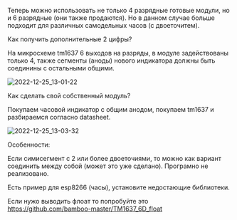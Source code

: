 Теперь можно использовать не только 4 разрядные готовые модули, но и 6 разрядные (они также продаются). Но в данном случае больше подходит для различных самодельных часов (с двоеточитем).

Как получить дополнительные 2 цифры?

На микросхеме tm1637 6 выходов на разряды, в модуле задействованы только 4, также сегменты (аноды) нового индикатора должны быть соединины с остальными общими. 


![2022-12-25_13-01-22](https://user-images.githubusercontent.com/81521477/209463923-76b26f25-d92f-4432-aa68-b6b4d74f403f.png)


Как сделать свой собственный модуль?

Покупаем часовой индикатор с общим анодом, покупаем tm1637 и разбираемся согласно datasheet.

![2022-12-25_13-03-32](https://user-images.githubusercontent.com/81521477/209464051-f042b0d3-ae64-43eb-b0d4-d7bc29f3e2e8.png)

Особенности:

Если симисегмент с 2 или более двоеточиями, то можно как вариант соединить между собой (может это уже сделано). Програмно не реализовано.

Есть пример для esp8266 (часы), установите недостающие библиотеки.


Если нужо выводить флоат то попробуйте это https://github.com/bamboo-master/TM1637_6D_float

